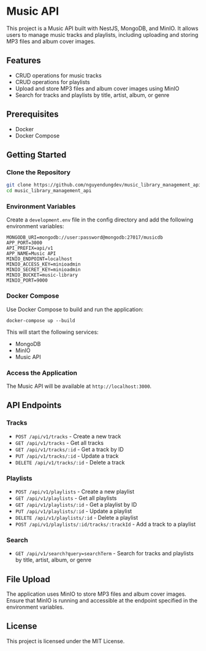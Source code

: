 # Music API

This project is a Music API built with NestJS, MongoDB, and MinIO. It allows users to manage music tracks and playlists, including uploading and storing MP3 files and album cover images.

## Features

- CRUD operations for music tracks
- CRUD operations for playlists
- Upload and store MP3 files and album cover images using MinIO
- Search for tracks and playlists by title, artist, album, or genre

## Prerequisites

- Docker
- Docker Compose

## Getting Started

### Clone the Repository

```bash
git clone https://github.com/nguyendungdev/music_library_management_api.git
cd music_library_management_api
```

### Environment Variables

Create a `development.env` file in the config directory and add the following environment variables:

```
MONGODB_URI=mongodb://user:password@mongodb:27017/musicdb
APP_PORT=3000
API_PREFIX=api/v1
APP_NAME=Music API
MINIO_ENDPOINT=localhost
MINIO_ACCESS_KEY=minioadmin
MINIO_SECRET_KEY=minioadmin
MINIO_BUCKET=music-library
MINIO_PORT=9000
```

### Docker Compose

Use Docker Compose to build and run the application:

```
docker-compose up --build
```

This will start the following services:

- MongoDB
- MinIO
- Music API

### Access the Application

The Music API will be available at `http://localhost:3000`.

## API Endpoints

### Tracks

- `POST /api/v1/tracks` - Create a new track
- `GET /api/v1/tracks` - Get all tracks
- `GET /api/v1/tracks/:id` - Get a track by ID
- `PUT /api/v1/tracks/:id` - Update a track
- `DELETE /api/v1/tracks/:id` - Delete a track

### Playlists

- `POST /api/v1/playlists` - Create a new playlist
- `GET /api/v1/playlists` - Get all playlists
- `GET /api/v1/playlists/:id` - Get a playlist by ID
- `PUT /api/v1/playlists/:id` - Update a playlist
- `DELETE /api/v1/playlists/:id` - Delete a playlist
- `POST /api/v1/playlists/:id/tracks/:trackId` - Add a track to a playlist

### Search

- `GET /api/v1/search?query=searchTerm` - Search for tracks and playlists by title, artist, album, or genre

## File Upload

The application uses MinIO to store MP3 files and album cover images. Ensure that MinIO is running and accessible at the endpoint specified in the environment variables.

## License

This project is licensed under the MIT License.